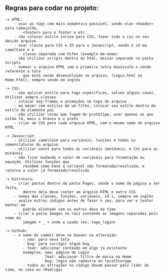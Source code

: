## Regras para codar no projeto:

    -> HTML:
        - usar as tags com mais semántica possível, sendo elas <header> para cabeçalho, 
            <footer> para o footer e etc..
        - não colocar estilo inline para CSS, fazer todo o css no seu devido arquivo
        - usar classe para CSS e ID para o Javascript, sendo o id em camelCase e a 
            classe separada com hífen (exemplo-de-nome)
        - não utilizar scripts dentro do html, deixar separado na pasta Scripts
        - nomear o arquivo HTML com a primeira letra maiúscula e sendo referente a tela
            que está sendo desenvolvida no arquivo. (Login.html ou Home.html), sempre sendo em inglês

    -> CSS:
        - não aplicar estilo para tags específicas, salvos alguns casos. Utilizar sempre classes
        - colocar key-frames e animações no topo do arquivo
        - ao mexer com estilos de um filho, colocar seu estilo dentro do estilo do elemento pai
        - não utilizar cores que fogem do protótipo, usar apenas as que estão lá, mais o branco e o preto
        - criar um CSS para cada arquivo HTML, com o mesmo nome do arquivo HTML

    -> Javascript:
        - utilizar camelCase para variáveis, funções e todas as nomenclaturas do arquivo
        - utilizar const para todas as variáveis imutáveis, e let para as mutáveis
        - não ficar mudando o valor de variáveis para formatação ou equação. Utilizar funções que 
            recebem como base a variável não formatada/resolvida, e retorna o valor já formatado/resolvido
    
    -> Estrutura:
        - criar pastas dentro da pasta Pages, sendo o nome da página a ser feita, 
            dentro dela deve conter um arquivo HTML e outro CSS
        - nomes das classes, funções, variáveis, id´s, sempre em inglês
        - avalie outros códigos antes de fazer o seu, para ver e tentar manter um 
            padrão alinhado com os outros devs do time
        - criar a pasta Images na raiz contendo as imagens separadas pelo nome da 
            imagem + _ + onde e usado (ex: logo_login) 
    
    -> Github:
        - o nome do commit deve se basear na alteração:
            - new: para nova tela
            - bug: para corrigir algum bug
            - feat: adicionar conteudo em algo já existente
            exemplos: new: página de Login
                      feat: adicionar filtro de marca na Home
                      bug: login não cadastra no localStorage
            - todos as altrações no código devem passar pelo líder do time, no caso eu (Rodrigo)
